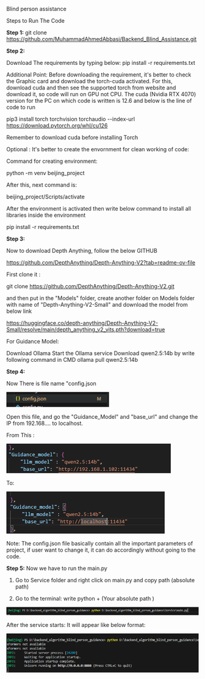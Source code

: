 Blind person assistance

Steps to Run The Code 

**Step 1:**
git clone https://github.com/MuhammadAhmedAbbasi/Backend_Blind_Assistance.git

**Step 2:**


Download The requirements by typing below:
pip install -r requirements.txt

Additional Point: Before downloading the requirement, it's better to check the Graphic card and download the torch-cuda activated. For this, download cuda and then see the supported torch from website and download it, so code will run on GPU not CPU. The cuda (Nvidia RTX 4070) version for the PC on which code is written is 12.6 and below is the line of code to run

pip3 install torch torchvision torchaudio --index-url https://download.pytorch.org/whl/cu126

Remember to download cuda before installing Torch

Optional :  It's better to create the envornment for clean working of code: 

Command for creating environment: 

python -m venv beijing_project

After this, next command is:

beijing_project/Scripts/activate

After the environment is activated then write below command to install all libraries inside the environment

pip install -r requirements.txt


**Step 3:**

Now to download Depth Anything, follow the below GITHUB 

https://github.com/DepthAnything/Depth-Anything-V2?tab=readme-ov-file

First clone it :

git clone https://github.com/DepthAnything/Depth-Anything-V2.git

and then put in the "Models" folder, create another folder on Models folder with name of "Depth-Anything-V2-Small" and download the model from below link 

https://huggingface.co/depth-anything/Depth-Anything-V2-Small/resolve/main/depth_anything_v2_vits.pth?download=true


For Guidance Model:

Download Ollama 
Start the Ollama service
Download qwen2.5:14b by write following command in CMD 
ollama pull qwen2.5:14b

**Step 4:**

Now There is file name "config.json

![alt text](image-2.png)

Open this file, and go the "Guidance_Model" and "base_url" and change the IP from 192.168.... to localhost.

From This :

![alt text](image-3.png)

To:

![alt text](image-4.png)

Note: The config.json file basically contain all the important parameters of project, if user want to change it, it can do accordingly without going to the code.


**Step 5:**
Now we have to run the main.py

1. Go to Service folder and right click on main.py and copy path (absolute path)

2. Go to the terminal: write  python + (Your absolute path )
   
![alt text](image-5.png)


After the service starts: It will appear like below format:

![alt text](image-6.png)
